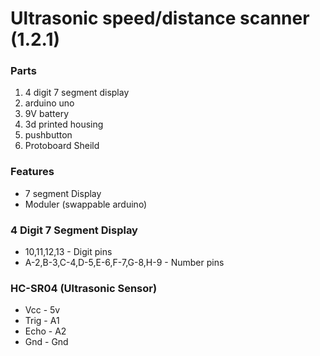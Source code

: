 # Ultrasonic speed/distance scanner (1.2.1)
### Parts
1. 4 digit 7 segment display 
2. arduino uno
3. 9V battery
4. 3d printed housing
5. pushbutton
6. Protoboard Sheild

### Features
* 7 segment Display
* Moduler (swappable arduino)

### 4 Digit 7 Segment Display
* 10,11,12,13 - Digit pins
* A-2,B-3,C-4,D-5,E-6,F-7,G-8,H-9 - Number pins

### HC-SR04 (Ultrasonic Sensor)
* Vcc - 5v
* Trig - A1
* Echo - A2
* Gnd - Gnd

